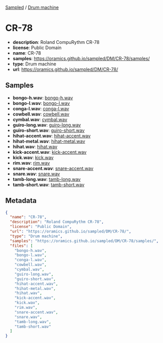 
[Sampled](https://oramics.github.io/sampled) /
[Drum machine](/DM)

# CR-78

- __description__: Roland CompuRythm CR-78
- __license__: Public Domain
- __name__: CR-78
- __samples__: https://oramics.github.io/sampled/DM/CR-78/samples/
- __type__: Drum machine
- __url__: https://oramics.github.io/sampled/DM/CR-78/

## Samples

- __bongo-h.wav__: [bongo-h.wav](https://oramics.github.io/sampled/DM/CR-78/samples/bongo-h.wav)
- __bongo-l.wav__: [bongo-l.wav](https://oramics.github.io/sampled/DM/CR-78/samples/bongo-l.wav)
- __conga-l.wav__: [conga-l.wav](https://oramics.github.io/sampled/DM/CR-78/samples/conga-l.wav)
- __cowbell.wav__: [cowbell.wav](https://oramics.github.io/sampled/DM/CR-78/samples/cowbell.wav)
- __cymbal.wav__: [cymbal.wav](https://oramics.github.io/sampled/DM/CR-78/samples/cymbal.wav)
- __guiro-long.wav__: [guiro-long.wav](https://oramics.github.io/sampled/DM/CR-78/samples/guiro-long.wav)
- __guiro-short.wav__: [guiro-short.wav](https://oramics.github.io/sampled/DM/CR-78/samples/guiro-short.wav)
- __hihat-accent.wav__: [hihat-accent.wav](https://oramics.github.io/sampled/DM/CR-78/samples/hihat-accent.wav)
- __hihat-metal.wav__: [hihat-metal.wav](https://oramics.github.io/sampled/DM/CR-78/samples/hihat-metal.wav)
- __hihat.wav__: [hihat.wav](https://oramics.github.io/sampled/DM/CR-78/samples/hihat.wav)
- __kick-accent.wav__: [kick-accent.wav](https://oramics.github.io/sampled/DM/CR-78/samples/kick-accent.wav)
- __kick.wav__: [kick.wav](https://oramics.github.io/sampled/DM/CR-78/samples/kick.wav)
- __rim.wav__: [rim.wav](https://oramics.github.io/sampled/DM/CR-78/samples/rim.wav)
- __snare-accent.wav__: [snare-accent.wav](https://oramics.github.io/sampled/DM/CR-78/samples/snare-accent.wav)
- __snare.wav__: [snare.wav](https://oramics.github.io/sampled/DM/CR-78/samples/snare.wav)
- __tamb-long.wav__: [tamb-long.wav](https://oramics.github.io/sampled/DM/CR-78/samples/tamb-long.wav)
- __tamb-short.wav__: [tamb-short.wav](https://oramics.github.io/sampled/DM/CR-78/samples/tamb-short.wav)

## Metadata

```json
{
  "name": "CR-78",
  "description": "Roland CompuRythm CR-78",
  "license": "Public Domain",
  "url": "https://oramics.github.io/sampled/DM/CR-78/",
  "type": "Drum machine",
  "samples": "https://oramics.github.io/sampled/DM/CR-78/samples/",
  "files": [
    "bongo-h.wav",
    "bongo-l.wav",
    "conga-l.wav",
    "cowbell.wav",
    "cymbal.wav",
    "guiro-long.wav",
    "guiro-short.wav",
    "hihat-accent.wav",
    "hihat-metal.wav",
    "hihat.wav",
    "kick-accent.wav",
    "kick.wav",
    "rim.wav",
    "snare-accent.wav",
    "snare.wav",
    "tamb-long.wav",
    "tamb-short.wav"
  ]
}
```

